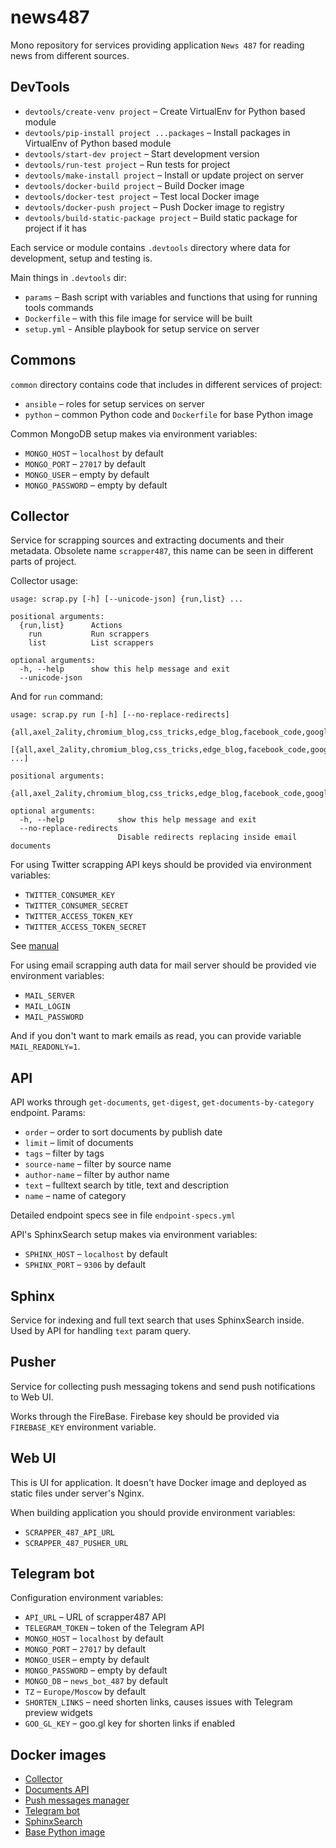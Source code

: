 # news487

Mono repository for services providing application `News 487` 
for reading news from different sources.

## DevTools

  * `devtools/create-venv project` – Create VirtualEnv for Python based module
  * `devtools/pip-install project ...packages` – Install packages in VirtualEnv of Python based module
  * `devtools/start-dev project` – Start development version
  * `devtools/run-test project` – Run tests for project
  * `devtools/make-install project` – Install or update project on server
  * `devtools/docker-build project` – Build Docker image
  * `devtools/docker-test project` – Test local Docker image
  * `devtools/docker-push project` – Push Docker image to registry
  * `devtools/build-static-package project` – Build static package for project if it has

Each service or module contains `.devtools` directory where data for development, 
setup and testing is.

Main things in `.devtools` dir:

  * `params` – Bash script with variables and functions that using for running tools commands
  * `Dockerfile` – with this file image for service will be built
  * `setup.yml` - Ansible playbook for setup service on server

## Commons

`common` directory contains code that includes in different services of project:

  * `ansible` – roles for setup services on server
  * `python` – common Python code and `Dockerfile` for base Python image

Common MongoDB setup makes via environment variables:

  * `MONGO_HOST` – `localhost` by default
  * `MONGO_PORT` – `27017` by default
  * `MONGO_USER` – empty by default
  * `MONGO_PASSWORD` – empty by default

## Collector

Service for scrapping sources and extracting documents and their metadata. 
Obsolete name `scrapper487`, this name can be seen in different parts of project. 

Collector usage:

```
usage: scrap.py [-h] [--unicode-json] {run,list} ...

positional arguments:
  {run,list}      Actions
    run           Run scrappers
    list          List scrappers

optional arguments:
  -h, --help      show this help message and exit
  --unicode-json
```

And for `run` command:

```
usage: scrap.py run [-h] [--no-replace-redirects]
                    {all,axel_2ality,chromium_blog,css_tricks,edge_blog,facebook_code,google_developers_web,habr_client_perf,igvita,kinopoisk,mail,meduza,mozilla_hacks,perf_calendar,reddit_perf,search_engines,sessionstack_blog,sitepoint,tinkoff_journal,twitter,v8_blog,web_standards,webkit_blog,yandex_news}
                    [{all,axel_2ality,chromium_blog,css_tricks,edge_blog,facebook_code,google_developers_web,habr_client_perf,igvita,kinopoisk,mail,meduza,mozilla_hacks,perf_calendar,reddit_perf,search_engines,sessionstack_blog,sitepoint,tinkoff_journal,twitter,v8_blog,web_standards,webkit_blog,yandex_news} ...]

positional arguments:
  {all,axel_2ality,chromium_blog,css_tricks,edge_blog,facebook_code,google_developers_web,habr_client_perf,igvita,kinopoisk,mail,meduza,mozilla_hacks,perf_calendar,reddit_perf,search_engines,sessionstack_blog,sitepoint,tinkoff_journal,twitter,v8_blog,web_standards,webkit_blog,yandex_news}

optional arguments:
  -h, --help            show this help message and exit
  --no-replace-redirects
                        Disable redirects replacing inside email documents
```

For using Twitter scrapping API keys should be provided via environment variables:

  * `TWITTER_CONSUMER_KEY`
  * `TWITTER_CONSUMER_SECRET`
  * `TWITTER_ACCESS_TOKEN_KEY`
  * `TWITTER_ACCESS_TOKEN_SECRET`

See [manual](https://python-twitter.readthedocs.io/en/latest/getting_started.html)

For using email scrapping auth data for mail server should be provided vie environment variables:

  * `MAIL_SERVER`
  * `MAIL_LOGIN`
  * `MAIL_PASSWORD`

And if you don't want to mark emails as read, you can provide variable `MAIL_READONLY=1`.

## API

API works through `get-documents`, `get-digest`, `get-documents-by-category` endpoint. Params:

  * `order` – order to sort documents by publish date
  * `limit` – limit of documents
  * `tags` – filter by tags
  * `source-name` – filter by source name
  * `author-name` – filter by author name
  * `text` – fulltext search by title, text and description
  * `name` – name of category

Detailed endpoint specs see in file `endpoint-specs.yml`

API's SphinxSearch setup makes via environment variables:

  * `SPHINX_HOST` – `localhost` by default
  * `SPHINX_PORT` – `9306` by default

## Sphinx

Service for indexing and full text search that uses SphinxSearch inside. 
Used by API for handling `text` param query.

## Pusher

Service for collecting push messaging tokens and send push notifications to Web UI.

Works through the FireBase. 
Firebase key should be provided via `FIREBASE_KEY` environment variable.

## Web UI

This is UI for application. It doesn't have Docker image and deployed as static files
under server's Nginx.

When building application you should provide environment variables:

  * `SCRAPPER_487_API_URL`
  * `SCRAPPER_487_PUSHER_URL`

## Telegram bot

Configuration environment variables:
  * `API_URL` – URL of scrapper487 API
  * `TELEGRAM_TOKEN` – token of the Telegram API
  * `MONGO_HOST` – `localhost` by default
  * `MONGO_PORT` – `27017` by default
  * `MONGO_USER` – empty by default
  * `MONGO_PASSWORD` – empty by default
  * `MONGO_DB` – `news_bot_487` by default
  * `TZ` – `Europe/Moscow` by default
  * `SHORTEN_LINKS` – need shorten links, causes issues with Telegram preview widgets
  * `GOO_GL_KEY` – goo.gl key for shorten links if enabled


## Docker images

  * [Collector](https://hub.docker.com/r/andre487/scrapper487/)
  * [Documents API](https://hub.docker.com/r/andre487/scrapper487-api/)
  * [Push messages manager](https://hub.docker.com/r/andre487/scrapper487-pusher/)
  * [Telegram bot](https://hub.docker.com/r/andre487/news-bot487/)
  * [SphinxSearch](https://hub.docker.com/r/andre487/scrapper487-sphinx/)
  * [Base Python image](https://hub.docker.com/r/andre487/scrapper487-py-common/)
